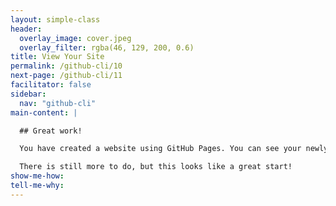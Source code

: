 ```yaml
---
layout: simple-class
header:
  overlay_image: cover.jpeg
  overlay_filter: rgba(46, 129, 200, 0.6)
title: View Your Site
permalink: /github-cli/10
next-page: /github-cli/11
facilitator: false
sidebar:
  nav: "github-cli"
main-content: |

  ## Great work!

  You have created a website using GitHub Pages. You can see your newly published site at `https://YOUR-USERNAME.github.io/`!

  There is still more to do, but this looks like a great start!
show-me-how:
tell-me-why:
---
```

